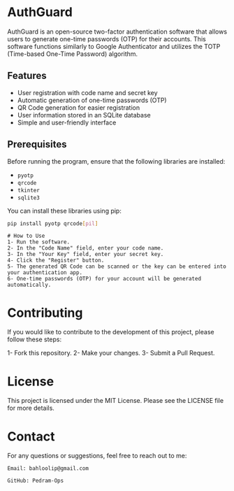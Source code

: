 # AuthGuard

AuthGuard is an open-source two-factor authentication software that allows users to generate one-time passwords (OTP) for their accounts. This software functions similarly to Google Authenticator and utilizes the TOTP (Time-based One-Time Password) algorithm.

## Features

- User registration with code name and secret key
- Automatic generation of one-time passwords (OTP)
- QR Code generation for easier registration
- User information stored in an SQLite database
- Simple and user-friendly interface

## Prerequisites

Before running the program, ensure that the following libraries are installed:

- `pyotp`
- `qrcode`
- `tkinter`
- `sqlite3`

You can install these libraries using pip:

```bash
pip install pyotp qrcode[pil]
```
```
# How to Use
1- Run the software. 
2- In the "Code Name" field, enter your code name.
3- In the "Your Key" field, enter your secret key.
4- Click the "Register" button.
5- The generated QR Code can be scanned or the key can be entered into your authentication app.
6- One-time passwords (OTP) for your account will be generated automatically.
```

# Contributing
If you would like to contribute to the development of this project, please follow these steps:

1- Fork this repository.
2- Make your changes.
3- Submit a Pull Request.

# License
This project is licensed under the MIT License. Please see the LICENSE file for more details.

# Contact
For any questions or suggestions, feel free to reach out to me:
```
Email: bahloolip@gmail.com
```
```
GitHub: Pedram-Ops
```
